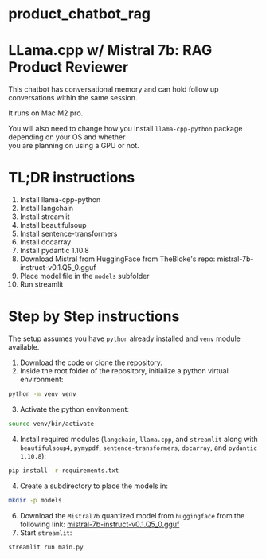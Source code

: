 # product_chatbot_rag
# LLama.cpp w/ Mistral 7b: RAG Product Reviewer

This chatbot has conversational memory and can hold follow up conversations within the same session.

It runs on Mac M2 pro. 

You will also need to change how you install `llama-cpp-python` package depending on your OS and whether  
you are planning on using a GPU or not.

# TL;DR instructions

1. Install llama-cpp-python
2. Install langchain
3. Install streamlit
4. Install beautifulsoup
6. Install sentence-transformers
7. Install docarray
8. Install pydantic 1.10.8
9. Download Mistral from HuggingFace from TheBloke's repo: mistral-7b-instruct-v0.1.Q5_0.gguf
10. Place model file in the `models` subfolder
11. Run streamlit

# Step by Step instructions

The setup assumes you have `python` already installed and `venv` module available.

1. Download the code or clone the repository.
2. Inside the root folder of the repository, initialize a python virtual environment:
```bash
python -m venv venv
```
3. Activate the python envitonment:
```bash
source venv/bin/activate
```
4. Install required modules (`langchain`, `llama.cpp`, and `streamlit` along with `beautifulsoup4`, `pymypdf`, `sentence-transformers`, `docarray`, and `pydantic 1.10.8`):
```bash
pip install -r requirements.txt
```
4. Create a subdirectory to place the models in:
```bash
mkdir -p models
```
6. Download the `Mistral7b` quantized model from `huggingface` from the following link:
[mistral-7b-instruct-v0.1.Q5_0.gguf](https://huggingface.co/TheBloke/Mistral-7B-Instruct-v0.1-GGUF/resolve/main/mistral-7b-instruct-v0.1.Q5_0.gguf)
7. Start `streamlit`:
```bash
streamlit run main.py
```

